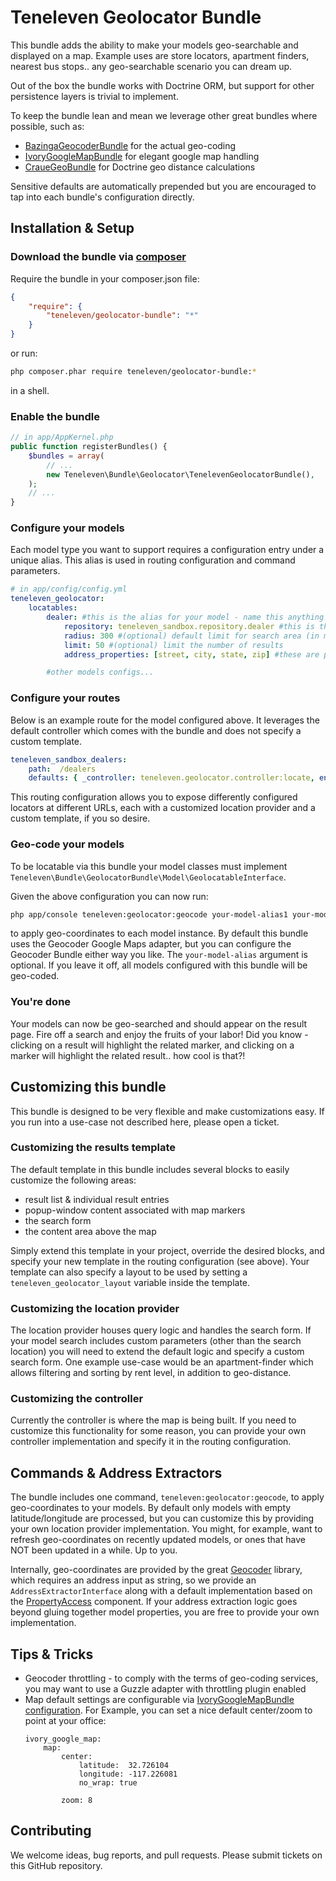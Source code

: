 Teneleven Geolocator Bundle
===========================

This bundle adds the ability to make your models geo-searchable and displayed on a map.
Example uses are store locators, apartment finders, nearest bus stops.. any geo-searchable scenario you can dream up.

Out of the box the bundle works with Doctrine ORM, but support for other persistence layers is trivial to implement.

To keep the bundle lean and mean we leverage other great bundles where possible, such as:

 * [BazingaGeocoderBundle](http://github.com/willdurand/Geocoder) for the actual geo-coding
 * [IvoryGoogleMapBundle](https://github.com/egeloen/IvoryGoogleMapBundle) for elegant google map handling
 * [CraueGeoBundle](https://raw2.github.com/craue/CraueGeoBundle) for Doctrine geo distance calculations

Sensitive defaults are automatically prepended but you are encouraged to tap into each bundle's configuration directly.

## Installation & Setup

### Download the bundle via [composer](http://getcomposer.org)

Require the bundle in your composer.json file:

```json
{
    "require": {
        "teneleven/geolocator-bundle": "*"
    }
}
```

or run:

```sh
php composer.phar require teneleven/geolocator-bundle:*
```

in a shell.

### Enable the bundle

```php
// in app/AppKernel.php
public function registerBundles() {
	$bundles = array(
		// ...
		new Teneleven\Bundle\Geolocator\TenelevenGeolocatorBundle(),
	);
	// ...
}
```

### Configure your models

Each model type you want to support requires a configuration entry under a unique alias. This alias is used in routing configuration and command parameters.

```yml
# in app/config/config.yml
teneleven_geolocator:
    locatables:
        dealer: #this is the alias for your model - name this anything you like
            repository: teneleven_sandbox.repository.dealer #this is the service ID of the repository for this model
            radius: 300 #(optional) default limit for search area (in miles)
            limit: 50 #(optional) limit the number of results
            address_properties: [street, city, state, zip] #these are properties of your model which together make up a geo-coder-friendly address

        #other models configs...
```

### Configure your routes

Below is an example route for the model configured above. It leverages the default controller which comes with the bundle and does not specify a custom template.

```yml
teneleven_sandbox_dealers:
    path:  /dealers
    defaults: { _controller: teneleven.geolocator.controller:locate, entity: dealer, template: ~ }
```

This routing configuration allows you to expose differently configured locators at different URLs, each with a customized location provider and a custom template, if you so desire.

### Geo-code your models

To be locatable via this bundle your model classes must implement ```Teneleven\Bundle\GeolocatorBundle\Model\GeolocatableInterface```.

Given the above configuration you can now run:

```sh
php app/console teneleven:geolocator:geocode your-model-alias1 your-model-alias2...
```

to apply geo-coordinates to each model instance. By default this bundle uses the Geocoder Google Maps adapter, but you can configure the Geocoder Bundle either way you like.
The ```your-model-alias``` argument is optional. If you leave it off, all models configured with this bundle will be geo-coded.

### You're done

Your models can now be geo-searched and should appear on the result page. Fire off a search and enjoy the fruits of your labor!
Did you know - clicking on a result will highlight the related marker, and clicking on a marker will highlight the related result.. how cool is that?!

## Customizing this bundle

This bundle is designed to be very flexible and make customizations easy. If you run into a use-case not described here, please open a ticket.

### Customizing the results template

The default template in this bundle includes several blocks to easily customize the following areas:

 * result list & individual result entries
 * popup-window content associated with map markers
 * the search form
 * the content area above the map

Simply extend this template in your project, override the desired blocks, and specify your new template in the routing configuration (see above).
Your template can also specify a layout to be used by setting a ```teneleven_geolocator_layout``` variable inside the template.

### Customizing the location provider

The location provider houses query logic and handles the search form.
If your model search includes custom parameters (other than the search location) you will need to extend the default logic and specify a custom search form.
One example use-case would be an apartment-finder which allows filtering and sorting by rent level, in addition to geo-distance.

### Customizing the controller

Currently the controller is where the map is being built. If you need to customize this functionality for some reason, you can provide your own controller implementation and specify it in the routing configuration.

## Commands & Address Extractors

The bundle includes one command, ```teneleven:geolocator:geocode```, to apply geo-coordinates to your models.
By default only models with empty latitude/longitude are processed, but you can customize this by providing your own location provider implementation.
You might, for example, want to refresh geo-coordinates on recently updated models, or ones that have NOT been updated in a while. Up to you.

Internally, geo-coordinates are provided by the great [Geocoder](https://github.com/willdurand/Geocoder) library, which requires an address input as string,
so we provide an ```AddressExtractorInterface``` along with a default implementation based on the [PropertyAccess](https://github.com/symfony/PropertyAccess) component.
If your address extraction logic goes beyond gluing together model properties, you are free to provide your own implementation.

## Tips & Tricks

 * Geocoder throttling - to comply with the terms of geo-coding services, you may want to use a Guzzle adapter with throttling plugin enabled
 * Map default settings are configurable via [IvoryGoogleMapBundle configuration](https://github.com/egeloen/IvoryGoogleMapBundle/blob/master/Resources/doc/usage/map.md).
   For Example, you can set a nice default center/zoom to point at your office:
   ```
   ivory_google_map:
       map:
           center:
               latitude:  32.726104
               longitude: -117.226081
               no_wrap: true

           zoom: 8
   ```

## Contributing

We welcome ideas, bug reports, and pull requests. Please submit tickets on this GitHub repository.
